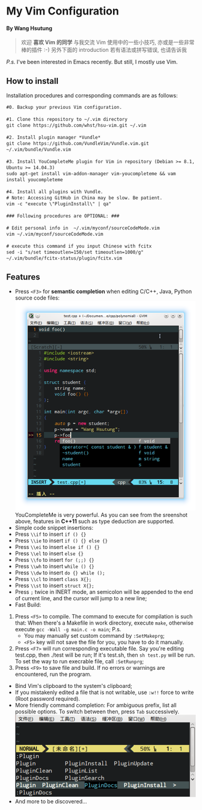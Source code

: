 # My Vim Configuration

#### By Wang Hsutung

> 欢迎 __喜欢 Vim 的同学__ 与我交流 Vim 使用中的一些小技巧, 亦或是一些非常棒的插件 :-)
 另外下面的 introduction 若有语法或拼写错误, 也请告诉我

*P.s.* I've been interested in Emacs recently. But still, I mostly use Vim.

## How to install

Installation procedures and corresponding commands are as follows:
```
#0. Backup your previous Vim configuration.

#1. Clone this repository to ~/.vim directory
git clone https://github.com/whst/hsu-vim.git ~/.vim

#2. Install plugin manager *Vundle*
git clone https://github.com/VundleVim/Vundle.vim.git ~/.vim/bundle/Vundle.vim

#3. Install YouCompleteMe plugin for Vim in repository (Debian >= 8.1, Ubuntu >= 14.04.3)
sudo apt-get install vim-addon-manager vim-youcompleteme && vam install youcompleteme

#4. Install all plugins with Vundle.
# Note: Accessing GitHub in China may be slow. Be patient.
vim -c "execute \"PluginInstall\" | qa"

### Following procedures are OPTIONAL: ###

# Edit personal info in  ~/.vim/myconf/sourceCodeMode.vim
vim ~/.vim/myconf/sourceCodeMode.vim

# execute this command if you input Chinese with fcitx
sed -i "s/set timeoutlen=150/set timeoutlen=1000/g" ~/.vim/bundle/fcitx-status/plugin/fcitx.vim
```

## Features

* Press `<F3>` for **semantic completion** when editing C/C++, Java, Python source code files:
![Ycm Completion](https://raw.githubusercontent.com/whst/hsu-vim/master/gitfiles/auto.png) <br>
YouCompleteMe is very powerful. As you can see from the sreenshot above, features in **C++11** such as type deduction are supported.
* Simple code snippet insertions:
 * Press `\\if` to insert `if () {}`
 * Press `\\ie` to insert `if () {} else {}`
 * Press `\\ei` to insert `else if () {}`
 * Press `\\el` to insert `else {}`
 * Press `\\fo` to insert `for (;;) {}`
 * Press `\\wh` to insert `while () {}`
 * Press `\\dw` to insert `do {} while ();`
 * Press `\\cl` to insert `class X{};`
 * Press `\\st` to insert `struct X{};`
* Press `;` twice in INERT mode, an semicolon will be appended to the end of current line, and the cursor will jump to a new line;
* Fast Build:
 1. Press `<F5>` to compile. The command to execute for compilation is such that: When there's a Makefile in work directory, execute `make`, otherwise execute `gcc -Wall -g main.c -o main`;
    P.s.
    * You may manually set custom command by `:SetMakeprg`;
    * `<F5>` key will not save the file for you, you have to do it manually.
 2. Press `<F7>` will run corresponding executable file. Say you're editing test.cpp, then ./test will be run; If it's test.sh, then `sh test.py` will be run. To set the way to run execrable file, call `:SetRunprg`;
 3. Press `<F9>` to save file and build. If no errors or warnings are encountered, run the program.
* Bind Vim's clipboard to the system's clipboard;
* If you mistakenly edited a file that is not writable, use `:w!!` force to write (Root password required).
* More friendly command completion: For ambiguous prefix, list all possible options. To switch between then, press `Tab` successively.
![Tab Completion](https://raw.githubusercontent.com/whst/hsu-vim/master/gitfiles/tab_completion.png) <br>
* And more to be discovered...
